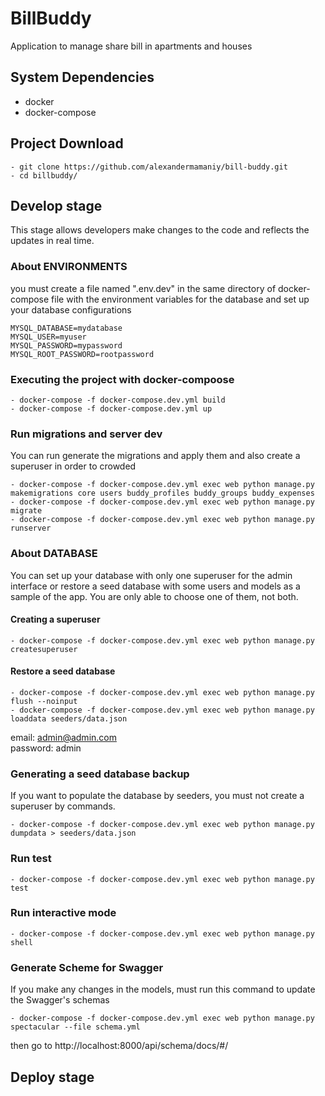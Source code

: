 # BillBuddy
Application to manage share bill in apartments and houses

## System Dependencies
- docker
- docker-compose

## Project Download
```
- git clone https://github.com/alexandermamaniy/bill-buddy.git
- cd billbuddy/
```

## Develop stage
This stage allows developers make changes to the code and reflects the updates in real time.

### About ENVIRONMENTS
you must create a file named ".env.dev" in the same directory of docker-compose file with the environment variables for the database and set up your database configurations

```
MYSQL_DATABASE=mydatabase
MYSQL_USER=myuser
MYSQL_PASSWORD=mypassword
MYSQL_ROOT_PASSWORD=rootpassword
```

### Executing the project with docker-compoose 
```
- docker-compose -f docker-compose.dev.yml build
- docker-compose -f docker-compose.dev.yml up
```

### Run migrations and server dev
You can run generate the migrations and apply them and also create a superuser in order to crowded
```
- docker-compose -f docker-compose.dev.yml exec web python manage.py makemigrations core users buddy_profiles buddy_groups buddy_expenses
- docker-compose -f docker-compose.dev.yml exec web python manage.py migrate
- docker-compose -f docker-compose.dev.yml exec web python manage.py runserver
```

### About DATABASE
You can set up your database with only one superuser for the admin interface or restore a seed database with some users and models as a sample of the app.
You are only able to choose one of them, not both.

#### Creating a superuser
```
- docker-compose -f docker-compose.dev.yml exec web python manage.py createsuperuser
```

#### Restore a seed database
```
- docker-compose -f docker-compose.dev.yml exec web python manage.py flush --noinput
- docker-compose -f docker-compose.dev.yml exec web python manage.py loaddata seeders/data.json
```
email: admin@admin.com \
password: admin

### Generating a seed database backup
If you want to populate the database by seeders, you must not create a superuser by commands.  
```
- docker-compose -f docker-compose.dev.yml exec web python manage.py dumpdata > seeders/data.json
```

### Run test
```
- docker-compose -f docker-compose.dev.yml exec web python manage.py test
```
### Run interactive mode
```
- docker-compose -f docker-compose.dev.yml exec web python manage.py shell
```
### Generate Scheme for Swagger
If you make any changes in the models, must run this command to update the Swagger's schemas  
```
- docker-compose -f docker-compose.dev.yml exec web python manage.py spectacular --file schema.yml 
```
then go to http://localhost:8000/api/schema/docs/#/


## Deploy stage

